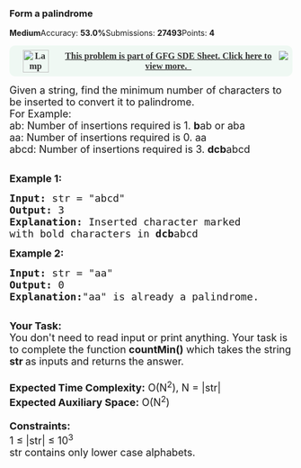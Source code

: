 <div class="pusher"><div><div class="problems_header_content__o_4YA"><div class="problems_header_content__title__L2cB2 g-mb-0"><h3 class="g-m-0">Form a palindrome<i aria-hidden="true" class="bookmark outline large icon"></i></h3></div><i aria-hidden="true" class="bug icon"></i></div><div class="problems_header_description__t_8PB"><span class="problems_green__cbqrD"><strong>Medium</strong></span><span>Accuracy: <strong>53.0%</strong></span><span>Submissions: <strong>27493</strong></span><span>Points: <strong>4</strong></span></div><div class="ui divider"></div><div><div><a href="https://practice.geeksforgeeks.org/explore?page=1&amp;curated[]=1&amp;sortBy=submissions" target="_blank"><div style="margin: 14px 0px !important;" class="row"><div class="col-md-12 problems-promotional_banner" style="cursor:pointer; background: #EFF8F3 0% 0% no-repeat padding-box; display: flex; align-items: center; position:                     relative; padding: 1.5%; border-radius: 10px; justify-content: center; text-align: center; font-weight: 600; color: #333;                     font-size: 16px; font-family: sofia-pro"> <img src="https://media.geeksforgeeks.org/img-practice/MaskGroup72-1652267405.svg" alt="Lamp" width="46" height="40" style="background: transparent 0% 0% no-repeat padding-box;opacity: 1; margin: 0 16px;"> <div style="display: flex;"> <span> This problem is part of GFG SDE Sheet. Click here to view more. &nbsp; </span>                             <img src="https://media.geeksforgeeks.org/img-practice/external-1657081738.svg"></div>                         </div></div></a></div><div class="problems_problem_content__Xm_eO"><p><span style="font-size:18px">Given a string, find the minimum number of characters to be inserted to convert it to palindrome.<br>
For Example:<br>
ab: Number of insertions required is 1.&nbsp;<strong>b</strong>ab or aba<br>
aa: Number of insertions required is 0. aa<br>
abcd: Number of insertions required is 3.&nbsp;<strong>dcb</strong>abcd</span></p>

<p><br>
<span style="font-size:18px"><strong>Example 1:</strong></span></p>

<pre><span style="font-size:18px"><strong>Input:</strong> str = "abcd"
<strong>Output:</strong> 3
<strong>Explanation:</strong> Inserted character marked
with bold characters in <strong>dcb</strong>abcd
</span></pre>

<p><span style="font-size:18px"><strong>Example 2:</strong></span></p>

<pre><span style="font-size:18px"><strong>Input:</strong> str = "aa"
<strong>Output:</strong> 0
<strong>Explanation:</strong>"aa" is already a palindrome.</span></pre>

<p><br>
<span style="font-size:18px"><strong>Your Task:&nbsp;&nbsp;</strong><br>
You don't need to read input or print anything. Your task is to complete the function&nbsp;<strong>countMin()</strong>&nbsp;which takes the string <strong>str&nbsp;</strong>as inputs and returns the answer.<br>
<br>
<strong>Expected Time Complexity:</strong>&nbsp;O(N<sup>2</sup>), N = |str|<br>
<strong>Expected Auxiliary Space:</strong>&nbsp;O(N<sup>2</sup>)<br>
<br>
<strong>Constraints:</strong><br>
1 ≤ |str|&nbsp;≤ 10<sup>3</sup><br>
str contains only lower case alphabets.</span></p>
</div></div></div></div>